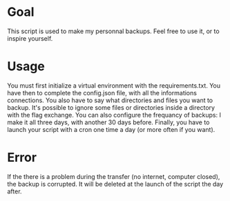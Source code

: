 # Goal

This script is used to make my personnal backups. Feel free to use it, or to inspire yourself.

# Usage

You must first initialize a virtual environment with the requirements.txt. You have then to complete the config.json file, with all the informations connections. You also have to say what directories and files you want to backup. It's possible to ignore some files or directories inside a directory with the flag exchange. You can also configure the frequancy of backups: I make it all three days, with another 30 days before. Finally, you have to launch your script with a cron one time a day (or more often if you want).

# Error

If the there is a problem during the transfer (no internet, computer closed), the backup is corrupted. It will be deleted at the launch of the script the day after.
